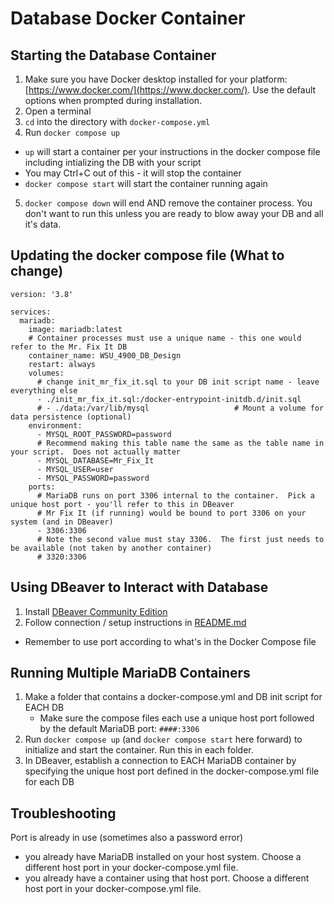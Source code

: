 # Database Docker Container

## Starting the Database Container

1. Make sure you have Docker desktop installed for your platform: [https://www.docker.com/](https://www.docker.com/). Use the default options when prompted during installation.
2. Open a terminal
3. `cd` into the directory with `docker-compose.yml`
4. Run `docker compose up`
  - `up` will start a container per your instructions in the docker compose file including intializing the DB with your script
  - You may Ctrl+C out of this - it will stop the container
  - `docker compose start` will start the container running again
5. `docker compose down` will end AND remove the container process.  You don't want to run this unless you are ready to blow away your DB and all it's data.

## Updating the docker compose file (What to change)

```
version: '3.8'

services:
  mariadb:
    image: mariadb:latest
    # Container processes must use a unique name - this one would refer to the Mr. Fix It DB
    container_name: WSU_4900_DB_Design
    restart: always
    volumes:
      # change init_mr_fix_it.sql to your DB init script name - leave everything else
      - ./init_mr_fix_it.sql:/docker-entrypoint-initdb.d/init.sql
      # - ./data:/var/lib/mysql                   # Mount a volume for data persistence (optional)
    environment:
      - MYSQL_ROOT_PASSWORD=password
      # Recommend making this table name the same as the table name in your script.  Does not actually matter
      - MYSQL_DATABASE=Mr_Fix_It
      - MYSQL_USER=user
      - MYSQL_PASSWORD=password
    ports:
      # MariaDB runs on port 3306 internal to the container.  Pick a unique host port - you'll refer to this in DBeaver
      # Mr Fix It (if running) would be bound to port 3306 on your system (and in DBeaver)
      - 3306:3306
      # Note the second value must stay 3306.  The first just needs to be available (not taken by another container)
      # 3320:3306
```

## Using DBeaver to Interact with Database

1. Install [DBeaver Community Edition](https://dbeaver.io/download/)
2. Follow connection / setup instructions in [README.md](DBeaver%20Usage%20Instructions/README.md)
  - Remember to use port according to what's in the Docker Compose file

## Running Multiple MariaDB Containers

1. Make a folder that contains a docker-compose.yml and DB init script for EACH DB
   - Make sure the compose files each use a unique host port followed by the default MariaDB port: `####:3306`
2. Run `docker compose up` (and `docker compose start` here forward) to initialize and start the container.  Run this in each folder.
3. In DBeaver, establish a connection to EACH MariaDB container by specifying the unique host port defined in the docker-compose.yml file for each DB

## Troubleshooting

Port is already in use (sometimes also a password error)
- you already have MariaDB installed on your host system. Choose a different host port in your docker-compose.yml file.
- you already have a container using that host port. Choose a different host port in your docker-compose.yml file.


